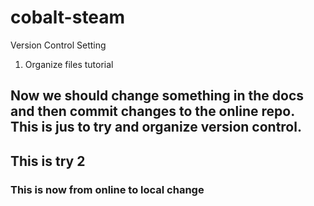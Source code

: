 # cobalt-steam
Version Control Setting
1. Organize files tutorial

## Now we should change something in the docs and then commit changes to the online repo. This is jus to try and organize version control. 
## This is try 2

### This is now from online to local change
